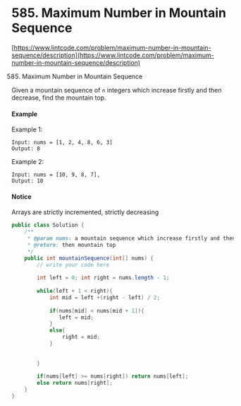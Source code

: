 # 585. Maximum Number in Mountain Sequence

[https://www.lintcode.com/problem/maximum-number-in-mountain-sequence/description](https://www.lintcode.com/problem/maximum-number-in-mountain-sequence/description)  
  
585. Maximum Number in Mountain Sequence

Given a mountain sequence of `n` integers which increase firstly and then decrease, find the mountain top.

#### Example

Example 1:  


```text
Input: nums = [1, 2, 4, 8, 6, 3] 
Output: 8
```

Example 2:



```text
Input: nums = [10, 9, 8, 7], 
Output: 10
```

#### Notice

Arrays are strictly incremented, strictly decreasing



```java
public class Solution {
    /**
     * @param nums: a mountain sequence which increase firstly and then decrease
     * @return: then mountain top
     */
    public int mountainSequence(int[] nums) {
        // write your code here
        
        int left = 0; int right = nums.length - 1;
        
        while(left + 1 < right){
            int mid = left +(right - left) / 2;
            
            if(nums[mid] < nums[mid + 1]){
               left = mid;
            }
            else{
                right = mid;
            }
         
            
        }
        
        if(nums[left] >= nums[right]) return nums[left];
        else return nums[right];
    }
}
```

  


